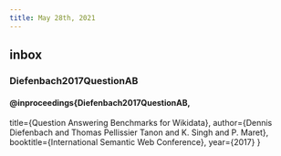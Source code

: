 ```yaml
---
title: May 28th, 2021
---
```


## inbox
### Diefenbach2017QuestionAB
#### @inproceedings{Diefenbach2017QuestionAB,
  title={Question Answering Benchmarks for Wikidata},
  author={Dennis Diefenbach and Thomas Pellissier Tanon and K. Singh and P. Maret},
  booktitle={International Semantic Web Conference},
  year={2017}
}
